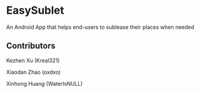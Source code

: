 # EasySublet
An Android App that helps end-users to sublease their places when needed

## Contributors
Kezhen Xu (Kreal321)

Xiaodan Zhao (oxdxo)

Xinhong Huang (WaterIsNULL)